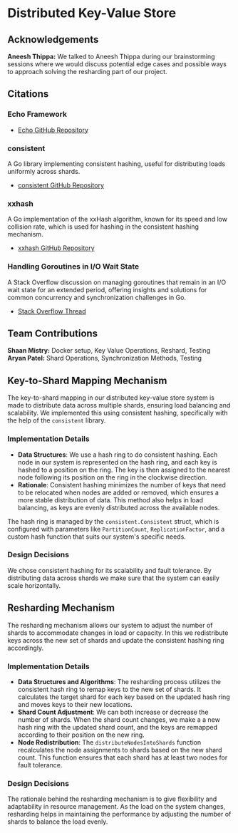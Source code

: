 # Distributed Key-Value Store

## Acknowledgements

**Aneesh Thippa:** We talked to Aneesh Thippa during our brainstorming sessions where we would discuss potential edge cases and possible ways to approach solving the resharding part of our project. 

## Citations

### Echo Framework
- [Echo GitHub Repository](https://github.com/labstack/echo)

### consistent
A Go library implementing consistent hashing, useful for distributing loads uniformly across shards.
- [consistent GitHub Repository](https://github.com/buraksezer/consistent)

### xxhash
A Go implementation of the xxHash algorithm, known for its speed and low collision rate, which is used for hashing in the consistent hashing mechanism.
- [xxhash GitHub Repository](https://github.com/cespare/xxhash)

### Handling Goroutines in I/O Wait State
A Stack Overflow discussion on managing goroutines that remain in an I/O wait state for an extended period, offering insights and solutions for common concurrency and synchronization challenges in Go.
- [Stack Overflow Thread](https://stackoverflow.com/questions/42238695/goroutine-in-io-wait-state-for-long-time)

## Team Contributions

 **Shaan Mistry:** Docker setup, Key Value Operations, Reshard, Testing <br />
 **Aryan Patel:** Shard Operations, Synchronization Methods, Testing

## Key-to-Shard Mapping Mechanism

The key-to-shard mapping in our distributed key-value store system is made to distribute data across multiple shards, ensuring load balancing and scalability. We implemented this using consistent hashing, specifically with the help of the `consistent` library. 

### Implementation Details

- **Data Structures**: We use a hash ring to do consistent hashing. Each node in our system is represented on the hash ring, and each key is hashed to a position on the ring. The key is then assigned to the nearest node following its position on the ring in the clockwise direction.
- **Rationale**: Consistent hashing minimizes the number of keys that need to be relocated when nodes are added or removed, which ensures a more stable distribution of data. This method also helps in load balancing, as keys are evenly distributed across the available nodes.

The hash ring is managed by the `consistent.Consistent` struct, which is configured with parameters like `PartitionCount`, `ReplicationFactor`, and a custom hash function that suits our system's specific needs.

### Design Decisions

We chose consistent hashing for its scalability and fault tolerance. By distributing data across shards we make sure that the system can easily scale horizontally.

## Resharding Mechanism

The resharding mechanism allows our system to adjust the number of shards to accommodate changes in load or capacity. In this we redistribute keys across the new set of shards and update the consistent hashing ring accordingly.

### Implementation Details

- **Data Structures and Algorithms**: The resharding process utilizes the consistent hash ring to remap keys to the new set of shards. It calculates the target shard for each key based on the updated hash ring and moves keys to their new locations.
- **Shard Count Adjustment**: We can both increase or decrease the number of shards. When the shard count changes, we make a a new hash ring with the updated shard count, and the keys are remapped according to their position on the new ring.
- **Node Redistribution**: The `distributeNodesIntoShards` function recalculates the node assignments to shards based on the new shard count. This function ensures that each shard has at least two nodes for fault tolerance.

### Design Decisions

The rationale behind the resharding mechanism is to give flexibility and adaptability in resource management. As the load on the system changes, resharding helps in maintaining the performance by adjusting the number of shards to balance the load evenly.
